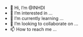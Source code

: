 - 👋 Hi, I’m @INHDI
- 👀 I’m interested in ...
- 🌱 I’m currently learning ...
- 💞️ I’m looking to collaborate on ...
- 📫 How to reach me ...

<!---
INHDI/INHDI is a ✨ special ✨ repository because its `README.md` (this file) appears on your GitHub profile.
You can click the Preview link to take a look at your changes.
--->
